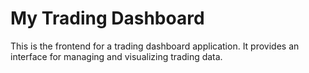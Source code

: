 # My Trading Dashboard

This is the frontend for a trading dashboard application. It provides an interface for managing and visualizing trading data.
